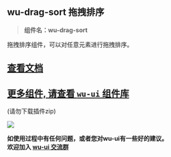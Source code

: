 ## wu-drag-sort 拖拽排序

> **组件名：wu-drag-sort**

拖拽排序组件，可以对任意元素进行拖拽排序。

## [查看文档](https://wu.geeks.ink/zh-CN/components/dragSort.html)

## [更多组件, 请查看 `wu-ui` 组件库](https://ext.dcloud.net.cn/plugin?name=wu--ui)
(请勿下载插件zip)

<a href="https://ext.dcloud.net.cn/plugin?name=wu--ui">
	<img src="https://wu.geeks.ink/intr.png">
</a>

**如使用过程中有任何问题，或者您对wu-ui有一些好的建议。<br>欢迎加入 [wu-ui 交流群](https://wu.geeks.ink/zh-CN/components/qqFeedBack.html)**